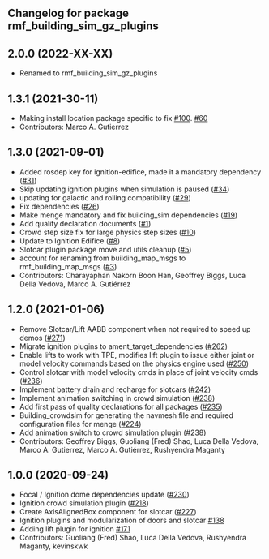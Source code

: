 ## Changelog for package rmf\_building\_sim\_gz\_plugins

2.0.0 (2022-XX-XX)
------------------
* Renamed to rmf\_building\_sim\_gz\_plugins

1.3.1 (2021-30-11)
------------------
* Making install location package specific to fix [\#100](https://github.com/open-rmf/rmf/issues/100). [#60](https://github.com/open-rmf/rmf_simulation/pull/60)
* Contributors: Marco A. Gutierrez

1.3.0 (2021-09-01)
------------------
* Added rosdep key for ignition-edifice, made it a mandatory dependency ([#31](https://github.com/open-rmf/rmf_simulation/issues/31))
* Skip updating ignition plugins when simulation is paused ([#34](https://github.com/open-rmf/rmf_simulation/issues/34))
* updating for galactic and rolling compatibility ([#29](https://github.com/open-rmf/rmf_simulation/issues/29))
* Fix dependencies ([#26](https://github.com/open-rmf/rmf_simulation/issues/26))
* Make menge mandatory and fix building\_sim dependencies ([#19](https://github.com/open-rmf/rmf_simulation/issues/19))
* Add quality declaration documents ([#1](https://github.com/open-rmf/rmf_simulation/issues/1))
* Crowd step size fix for large physics step sizes ([#10](https://github.com/open-rmf/rmf_simulation/issues/10))
* Update to Ignition Edifice ([#8](https://github.com/open-rmf/rmf_simulation/issues/8))
* Slotcar plugin package move and utils cleanup ([#5](https://github.com/open-rmf/rmf_simulation/issues/5))
* account for renaming from building\_map\_msgs to rmf\_building\_map\_msgs ([\#3](https://github.com/open-rmf/rmf_simulation/issues/3))
* Contributors: Charayaphan Nakorn Boon Han, Geoffrey Biggs, Luca Della Vedova, Marco A. Gutiérrez

1.2.0 (2021-01-06)
------------------
* Remove Slotcar/Lift AABB component when not required to speed up demos ([#271](https://github.com/osrf/traffic_editor/issues/271))
* Migrate ignition plugins to ament\_target\_dependencies ([#262](https://github.com/osrf/traffic_editor/issues/262))
* Enable lifts to work with TPE, modifies lift plugin to issue either joint or model velocity commands based on the physics engine used ([#250](https://github.com/osrf/traffic_editor/issues/250))
* Control slotcar with model velocity cmds in place of joint velocity cmds ([#236](https://github.com/osrf/traffic_editor/issues/236))
* Implement battery drain and recharge for slotcars ([#242](https://github.com/osrf/traffic_editor/issues/242))
* Implement animation switching in crowd simulation ([#238](https://github.com/osrf/traffic_editor/issues/238))
* Add first pass of quality declarations for all packages ([#235](https://github.com/osrf/traffic_editor/issues/235))
* Building\_crowdsim for generating the navmesh file and required configuration files for menge ([#224](https://github.com/osrf/traffic_editor/issues/224))
* Add animation switch to crowd simulation plugin ([#238](https://github.com/osrf/traffic_editor/pull/238))
* Contributors: Geoffrey Biggs, Guoliang (Fred) Shao, Luca Della Vedova, Marco A. Gutierrez, Marco A. Gutiérrez, Rushyendra Maganty

1.0.0 (2020-09-24)
------------------
* Focal / Ignition dome dependencies update ([#230](https://github.com/osrf/traffic_editor/issues/230))
* Ignition crowd simulation plugin ([#218](https://github.com/osrf/traffic_editor/issues/218))
* Create AxisAlignedBox component for slotcar ([#227](https://github.com/osrf/traffic_editor/issues/227))
* Ignition plugins and modularization of doors and slotcar [#138](https://github.com/osrf/traffic_editor/issues/138)
* Adding lift plugin for ignition [#171](https://github.com/osrf/traffic_editor/issues/171)
* Contributors: Guoliang (Fred) Shao, Luca Della Vedova, Rushyendra Maganty, kevinskwk
